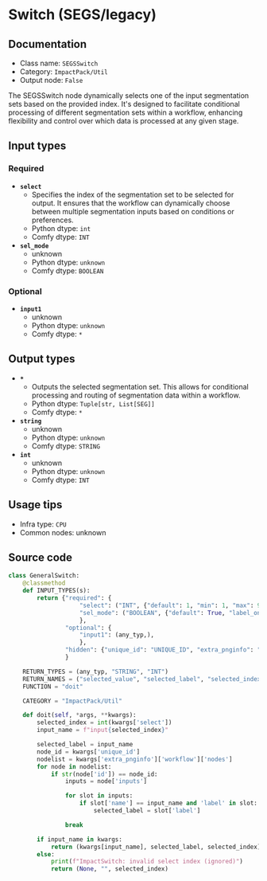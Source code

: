 # Switch (SEGS/legacy)
## Documentation
- Class name: `SEGSSwitch`
- Category: `ImpactPack/Util`
- Output node: `False`

The SEGSSwitch node dynamically selects one of the input segmentation sets based on the provided index. It's designed to facilitate conditional processing of different segmentation sets within a workflow, enhancing flexibility and control over which data is processed at any given stage.
## Input types
### Required
- **`select`**
    - Specifies the index of the segmentation set to be selected for output. It ensures that the workflow can dynamically choose between multiple segmentation inputs based on conditions or preferences.
    - Python dtype: `int`
    - Comfy dtype: `INT`
- **`sel_mode`**
    - unknown
    - Python dtype: `unknown`
    - Comfy dtype: `BOOLEAN`
### Optional
- **`input1`**
    - unknown
    - Python dtype: `unknown`
    - Comfy dtype: `*`
## Output types
- **`*`**
    - Outputs the selected segmentation set. This allows for conditional processing and routing of segmentation data within a workflow.
    - Python dtype: `Tuple[str, List[SEG]]`
    - Comfy dtype: `*`
- **`string`**
    - unknown
    - Python dtype: `unknown`
    - Comfy dtype: `STRING`
- **`int`**
    - unknown
    - Python dtype: `unknown`
    - Comfy dtype: `INT`
## Usage tips
- Infra type: `CPU`
- Common nodes: unknown


## Source code
```python
class GeneralSwitch:
    @classmethod
    def INPUT_TYPES(s):
        return {"required": {
                    "select": ("INT", {"default": 1, "min": 1, "max": 999999, "step": 1}),
                    "sel_mode": ("BOOLEAN", {"default": True, "label_on": "select_on_prompt", "label_off": "select_on_execution", "forceInput": False}),
                    },
                "optional": {
                    "input1": (any_typ,),
                    },
                "hidden": {"unique_id": "UNIQUE_ID", "extra_pnginfo": "EXTRA_PNGINFO"}
                }

    RETURN_TYPES = (any_typ, "STRING", "INT")
    RETURN_NAMES = ("selected_value", "selected_label", "selected_index")
    FUNCTION = "doit"

    CATEGORY = "ImpactPack/Util"

    def doit(self, *args, **kwargs):
        selected_index = int(kwargs['select'])
        input_name = f"input{selected_index}"

        selected_label = input_name
        node_id = kwargs['unique_id']
        nodelist = kwargs['extra_pnginfo']['workflow']['nodes']
        for node in nodelist:
            if str(node['id']) == node_id:
                inputs = node['inputs']

                for slot in inputs:
                    if slot['name'] == input_name and 'label' in slot:
                        selected_label = slot['label']

                break

        if input_name in kwargs:
            return (kwargs[input_name], selected_label, selected_index)
        else:
            print(f"ImpactSwitch: invalid select index (ignored)")
            return (None, "", selected_index)

```
